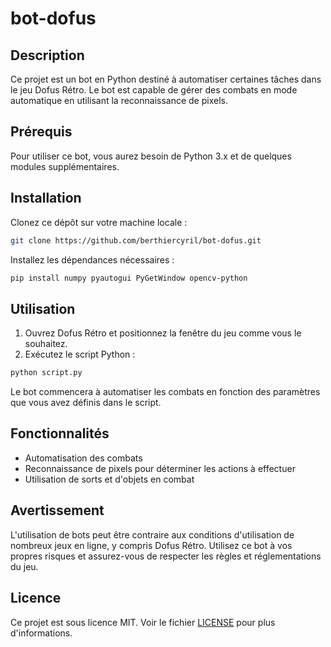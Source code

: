 # bot-dofus

## Description

Ce projet est un bot en Python destiné à automatiser certaines tâches dans le jeu Dofus Rétro. Le bot est capable de gérer des combats en mode automatique en utilisant la reconnaissance de pixels.

## Prérequis

Pour utiliser ce bot, vous aurez besoin de Python 3.x et de quelques modules supplémentaires.

## Installation

Clonez ce dépôt sur votre machine locale :

```bash
git clone https://github.com/berthiercyril/bot-dofus.git
```

Installez les dépendances nécessaires :

```bash
pip install numpy pyautogui PyGetWindow opencv-python
```

## Utilisation

1. Ouvrez Dofus Rétro et positionnez la fenêtre du jeu comme vous le souhaitez.
2. Exécutez le script Python :

```bash
python script.py
```

Le bot commencera à automatiser les combats en fonction des paramètres que vous avez définis dans le script.

## Fonctionnalités

- Automatisation des combats
- Reconnaissance de pixels pour déterminer les actions à effectuer
- Utilisation de sorts et d'objets en combat

## Avertissement

L'utilisation de bots peut être contraire aux conditions d'utilisation de nombreux jeux en ligne, y compris Dofus Rétro. Utilisez ce bot à vos propres risques et assurez-vous de respecter les règles et réglementations du jeu.

## Licence

Ce projet est sous licence MIT. Voir le fichier [LICENSE](LICENSE) pour plus d'informations.
